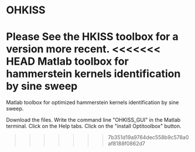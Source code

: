 # OHKISS
Please See the HKISS toolbox for a version more recent.
<<<<<<< HEAD
Matlab toolbox for hammerstein kernels identification by sine sweep
=======
Matlab toolbox for optimized hammerstein kernels identification by sine sweep.

Download the files.
Write the command line "OHKISS_GUI" in the Matlab terminal.
Click on the Help tabs.
Click on the "install Optitoolbox" button.
>>>>>>> 7b351d19a9764dec558b9c578a0af8188f0862d7
